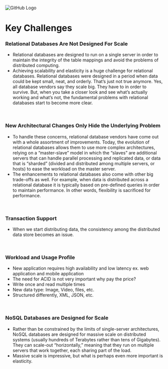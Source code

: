 ![GitHub Logo](https://s3.ap-south-1.amazonaws.com/greyatom-social/GreyAtom-logo.png)

# Key Challenges

### Relational Databases Are Not Designed For Scale

* Relational databases are designed to run on a single server in order to maintain the integrity of the table mappings and avoid the problems of distributed computing.
* Achieving scalability and elasticity is a huge challenge for relational databases. Relational databases were designed in a period when data could be kept small, neat, and orderly. That’s just not true anymore. Yes, all database vendors say they scale big. They have to in order to survive. But, when you take a closer look and see what’s actually working and what’s not, the fundamental problems with relational databases start to become more clear.

<br />

### New Architectural Changes Only Hide the Underlying Problem
* To handle these concerns, relational database vendors have come out with a whole assortment of improvements. Today, the evolution of relational databases allows them to use more complex architectures, relying on a “master-slave” model in which the “slaves” are additional servers that can handle parallel processing and replicated data, or data that is “sharded” (divided and distributed among multiple servers, or hosts) to ease the workload on the master server.
* The enhancements to relational databases also come with other big trade-offs as well. For example, when data is distributed across a relational database it is typically based on pre-defined queries in order to maintain performance. In other words, flexibility is sacrificed for performance.

<br />

### Transaction Support
* When we start distributing data, the consistency among the distributed data store becomes an issue.

<br />

### Workload and Usage Profile
* New application requires high availability and low latency ex. web application and mobile application
* The need for ACID is not very important why pay the price?
* Write once and read multiple times
* New data type: Image, Video, files, etc.
* Structured differently, XML, JSON, etc.

<br />

### NoSQL Databases are Designed for Scale
* Rather than be constrained by the limits of single-server architectures, NoSQL databases are designed for massive scale on distributed systems (usually hundreds of Terabytes rather than tens of Gigabytes). They can scale-out “horizontally,” meaning that they run on multiple servers that work together, each sharing part of the load.
* Massive scale is impressive, but what is perhaps even more important is elasticity.
